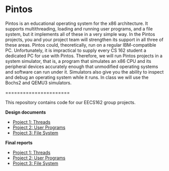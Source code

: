 # Pintos

Pintos is an educational operating system for the x86 architecture. It supports multithreading, loading and running user programs, and a file system, but it implements all of these in a very simple way. In the Pintos projects, you and your project team will strengthen its support in all three of these areas. Pintos could, theoretically, run on a regular IBM-compatible PC. Unfortunately, it is impractical to supply every CS 162 student a dedicated PC for use with Pintos. Therefore, we will run Pintos projects in a system simulator, that is, a program that simulates an x86 CPU and its peripheral devices accurately enough that unmodified operating systems and software can run under it. Simulators also give you the ability to inspect and debug an operating system while it runs. In class we will use the Bochs2 and QEMU3 simulators.

======================

This repository contains code for our EECS162 group projects.

**Design documents**

* [Project 1: Threads](doc/project1.md)
* [Project 2: User Programs](doc/project2.md)
* [Project 3: File System](doc/project3.md)

**Final reports**

* [Project 1: Threads](reports/project1.md)
* [Project 2: User Programs](reports/project2.md)
* [Project 3: File System](reports/project3.md)
